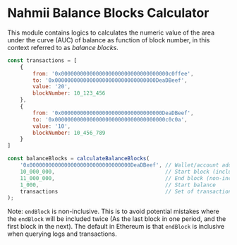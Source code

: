 # Nahmii Balance Blocks Calculator

This module contains logics to calculates the numeric value of the area under the curve (AUC) of balance as function of block number, in this context referred to as _balance blocks_.

```JavaScript
const transactions = [
    {
        from: '0x0000000000000000000000000000000000c0ffee',
        to: '0x00000000000000000000000000000000DeaDBeef',
        value: '20',
        blockNumber: 10_123_456
    },
    {
        from: '0x00000000000000000000000000000000DeaDBeef',
        to: '0x00000000000000000000000000000000000c0c0a',
        value: '10',
        blockNumber: 10_456_789
    }
]

const balanceBlocks = calculateBalanceBlocks(
    '0x00000000000000000000000000000000DeaDBeef', // Wallet/account address
    10_000_000,                                   // Start block (inclusive)
    11_000_000,                                   // End block (non-inclusive)
    1_000,                                        // Start balance
    transactions                                  // Set of transactions
);
```

Note: `endBlock` is non-inclusive. This is to avoid potential mistakes where the `endBlock` will be included twice (As
the last block in one period, and the first block in the next). The default in Ethereum is that `endBlock` is inclusive
when querying logs and transactions.